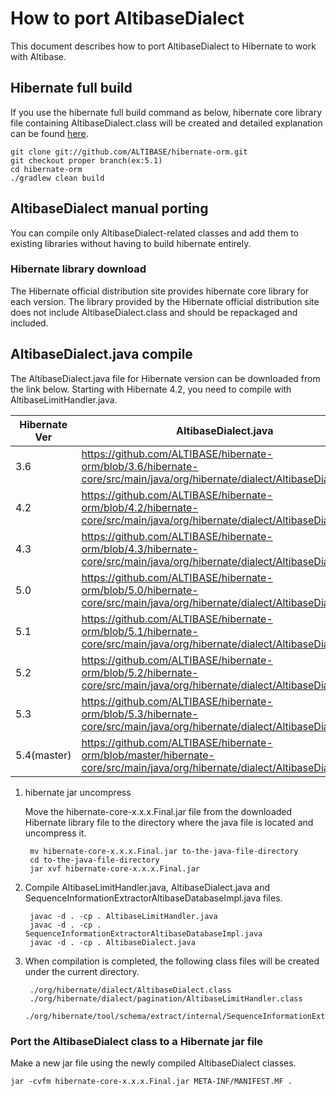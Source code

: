 # How to port AltibaseDialect
This document describes how to port AltibaseDialect to Hibernate to work with Altibase.

## Hibernate full build
If you use the hibernate full build command as below, hibernate core library file containing AltibaseDialect.class will be created and detailed explanation can be found [here](README.md).

    git clone git://github.com/ALTIBASE/hibernate-orm.git
    git checkout proper branch(ex:5.1)
    cd hibernate-orm
    ./gradlew clean build

## AltibaseDialect manual porting
You can compile only AltibaseDialect-related classes and add them to existing libraries without having to build hibernate entirely.

### Hibernate library download
The Hibernate official distribution site provides hibernate core library for each version. The library provided by the Hibernate official distribution site does not include AltibaseDialect.class and should be repackaged and included.

## AltibaseDialect.java compile
The AltibaseDialect.java file for Hibernate version can be downloaded from the link below. Starting with Hibernate 4.2, you need to compile with AltibaseLimitHandler.java.

| Hibernate Ver  |AltibaseDialect.java | AltibaseLimitHandler.java | SequenceInformationExtractorAltibaseDatabaseImpl.java | Required JDK ver |
|---|---|---|---|---|
|3.6|https://github.com/ALTIBASE/hibernate-orm/blob/3.6/hibernate-core/src/main/java/org/hibernate/dialect/AltibaseDialect.java |   |   | 1.5 |
|4.2|https://github.com/ALTIBASE/hibernate-orm/blob/4.2/hibernate-core/src/main/java/org/hibernate/dialect/AltibaseDialect.java | https://github.com/ALTIBASE/hibernate-orm/blob/4.2/hibernate-core/src/main/java/org/hibernate/dialect/pagination/AltibaseLimitHandler.java  |   | 1.6  |
|4.3|https://github.com/ALTIBASE/hibernate-orm/blob/4.3/hibernate-core/src/main/java/org/hibernate/dialect/AltibaseDialect.java | https://github.com/ALTIBASE/hibernate-orm/blob/4.3/hibernate-core/src/main/java/org/hibernate/dialect/pagination/AltibaseLimitHandler.java   |   |  1.6 |
|5.0|https://github.com/ALTIBASE/hibernate-orm/blob/5.0/hibernate-core/src/main/java/org/hibernate/dialect/AltibaseDialect.java | https://github.com/ALTIBASE/hibernate-orm/blob/5.0/hibernate-core/src/main/java/org/hibernate/dialect/pagination/AltibaseLimitHandler.java   |   | 1.6 |
|5.1|https://github.com/ALTIBASE/hibernate-orm/blob/5.1/hibernate-core/src/main/java/org/hibernate/dialect/AltibaseDialect.java | https://github.com/ALTIBASE/hibernate-orm/blob/5.1/hibernate-core/src/main/java/org/hibernate/dialect/pagination/AltibaseLimitHandler.java   |   | 1.6 |
|5.2|https://github.com/ALTIBASE/hibernate-orm/blob/5.2/hibernate-core/src/main/java/org/hibernate/dialect/AltibaseDialect.java | https://github.com/ALTIBASE/hibernate-orm/blob/5.2/hibernate-core/src/main/java/org/hibernate/dialect/pagination/AltibaseLimitHandler.java   |   | 1.8|
|5.3|https://github.com/ALTIBASE/hibernate-orm/blob/5.3/hibernate-core/src/main/java/org/hibernate/dialect/AltibaseDialect.java | https://github.com/ALTIBASE/hibernate-orm/blob/5.3/hibernate-core/src/main/java/org/hibernate/dialect/pagination/AltibaseLimitHandler.java   |   | 1.8|
|5.4(master)|https://github.com/ALTIBASE/hibernate-orm/blob/master/hibernate-core/src/main/java/org/hibernate/dialect/AltibaseDialect.java | https://github.com/ALTIBASE/hibernate-orm/blob/master/hibernate-core/src/main/java/org/hibernate/dialect/pagination/AltibaseLimitHandler.java  | https://github.com/ALTIBASE/hibernate-orm/blob/master/hibernate-core/src/main/java/org/hibernate/tool/schema/extract/internal/SequenceInformationExtractorAltibaseDatabaseImpl.java | 1.8|

1. hibernate jar uncompress

    Move the hibernate-core-x.x.x.Final.jar file from the downloaded Hibernate library file to the directory where the java file is located and uncompress it.
    
        mv hibernate-core-x.x.x.Final.jar to-the-java-file-directory
        cd to-the-java-file-directory
        jar xvf hibernate-core-x.x.x.Final.jar
    
2. Compile AltibaseLimitHandler.java, AltibaseDialect.java and SequenceInformationExtractorAltibaseDatabaseImpl.java files.

        javac -d . -cp . AltibaseLimitHandler.java
        javac -d . -cp . SequenceInformationExtractorAltibaseDatabaseImpl.java
        javac -d . -cp . AltibaseDialect.java
    
3. When compilation is completed, the following class files will be created under the current directory.

        ./org/hibernate/dialect/AltibaseDialect.class
        ./org/hibernate/dialect/pagination/AltibaseLimitHandler.class
        ./org/hibernate/tool/schema/extract/internal/SequenceInformationExtractorAltibaseDatabaseImpl.class

### Port the AltibaseDialect class to a Hibernate jar file
Make a new jar file using the newly compiled AltibaseDialect classes.

    jar -cvfm hibernate-core-x.x.x.Final.jar META-INF/MANIFEST.MF .
